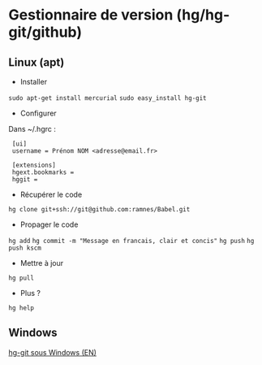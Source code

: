 Gestionnaire de version (hg/hg-git/github)
==========================================

Linux (apt)
-----------

* Installer

`sudo apt-get install mercurial`
`sudo easy_install hg-git`

* Configurer

Dans ~/.hgrc :

     [ui]
     username = Prénom NOM <adresse@email.fr>
     
     [extensions]
     hgext.bookmarks =
     hggit =

* Récupérer le code

`hg clone git+ssh://git@github.com:ramnes/Babel.git`

* Propager le code

`hg add`
`hg commit -m "Message en francais, clair et concis"`
`hg push`
`hg push kscm`

* Mettre à jour

`hg pull`

* Plus ?

`hg help`

Windows
-------

[hg-git sous Windows (EN)](http://candidcode.com/2010/01/12/a-guide-to-converting-from-mercurial-hg-to-git-on-a-windows-client/)